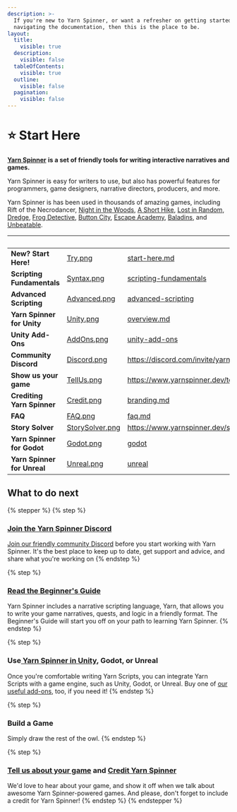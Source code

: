 ```yaml
---
description: >-
  If you're new to Yarn Spinner, or want a refresher on getting started or
  navigating the documentation, then this is the place to be.
layout:
  title:
    visible: true
  description:
    visible: false
  tableOfContents:
    visible: true
  outline:
    visible: false
  pagination:
    visible: false
---
```


# ⭐ Start Here

[**Yarn Spinner**](https://yarnspinner.dev) **is a set of friendly tools for writing interactive narratives and games.**&#x20;

Yarn Spinner is easy for writers to use, but also has powerful features for programmers, game designers, narrative directors, producers, and more.



Yarn Spinner is has been used in thousands of amazing games, including Rift of the Necrodancer, [Night in the Woods](http://nightinthewoods.com), [A Short Hike](https://ashorthike.com), [Lost in Random](https://www.ea.com/en-au/games/lost-in-random), [Dredge](https://www.dredge.game), [Frog Detective](https://frogdetective.net), [Button City](https://www.buttoncitygame.com), [Escape Academy](https://escapeacademygame.com/en), [Baladins](https://www.baladinsgame.com), and [Unbeatable](https://www.unbeatablegame.com).

<table data-view="cards" data-full-width="false"><thead><tr><th></th><th data-hidden data-card-cover data-type="files"></th><th data-hidden data-card-target data-type="content-ref"></th><th data-hidden><select></select></th><th data-hidden></th></tr></thead><tbody><tr><td><strong>New? Start Here!</strong></td><td><a href=".gitbook/assets/Try.png">Try.png</a></td><td><a href="write-yarn-scripts/start-here.md">start-here.md</a></td><td></td><td></td></tr><tr><td><strong>Scripting Fundamentals</strong></td><td><a href=".gitbook/assets/Syntax.png">Syntax.png</a></td><td><a href="write-yarn-scripts/scripting-fundamentals/">scripting-fundamentals</a></td><td></td><td></td></tr><tr><td><strong>Advanced Scripting</strong></td><td><a href=".gitbook/assets/Advanced.png">Advanced.png</a></td><td><a href="write-yarn-scripts/advanced-scripting/">advanced-scripting</a></td><td></td><td></td></tr><tr><td><strong>Yarn Spinner for Unity</strong></td><td><a href=".gitbook/assets/Unity.png">Unity.png</a></td><td><a href="yarn-spinner-for-unity/overview.md">overview.md</a></td><td></td><td></td></tr><tr><td><strong>Unity Add-Ons</strong></td><td><a href=".gitbook/assets/AddOns.png">AddOns.png</a></td><td><a href="yarn-spinner-for-unity/unity-add-ons/">unity-add-ons</a></td><td></td><td></td></tr><tr><td><strong>Community Discord</strong></td><td><a href=".gitbook/assets/Discord.png">Discord.png</a></td><td><a href="https://discord.com/invite/yarnspinner">https://discord.com/invite/yarnspinner</a></td><td></td><td>Join the community.</td></tr><tr><td><strong>Show us your game</strong></td><td><a href=".gitbook/assets/TellUs.png">TellUs.png</a></td><td><a href="https://www.yarnspinner.dev/tell-us">https://www.yarnspinner.dev/tell-us</a></td><td></td><td></td></tr><tr><td><strong>Crediting Yarn Spinner</strong></td><td><a href=".gitbook/assets/Credit.png">Credit.png</a></td><td><a href="branding.md">branding.md</a></td><td></td><td></td></tr><tr><td><strong>FAQ</strong></td><td><a href=".gitbook/assets/FAQ.png">FAQ.png</a></td><td><a href="faq.md">faq.md</a></td><td></td><td></td></tr><tr><td><strong>Story Solver</strong></td><td><a href=".gitbook/assets/StorySolver.png">StorySolver.png</a></td><td><a href="https://www.yarnspinner.dev/storysolver">https://www.yarnspinner.dev/storysolver</a></td><td></td><td></td></tr><tr><td><strong>Yarn Spinner for Godot</strong></td><td><a href=".gitbook/assets/Godot.png">Godot.png</a></td><td><a href="yarn-spinner-for-other-engines/godot/">godot</a></td><td></td><td></td></tr><tr><td><strong>Yarn Spinner for Unreal</strong></td><td><a href=".gitbook/assets/Unreal.png">Unreal.png</a></td><td><a href="yarn-spinner-for-other-engines/unreal/">unreal</a></td><td></td><td></td></tr></tbody></table>

## What to do next

{% stepper %}
{% step %}
### [Join the Yarn Spinner Discord](http://discord.com/invite/yarnspinner)

[Join our friendly community Discord](http://discord.com/invite/yarnspinner) before you start working with Yarn Spinner. It's the best place to keep up to date, get support and advice, and share what you're working on
{% endstep %}

{% step %}
### [Read the Beginner's Guide](beginners-guide.md)

Yarn Spinner includes a narrative scripting language, Yarn, that allows you to write your game narratives, quests, and logic in a friendly format. The Beginner's Guide will start you off on your path to learning Yarn Spinner.
{% endstep %}

{% step %}
### Use[ Yarn Spinner in Unity](broken-reference), Godot, or Unreal

Once you're comfortable writing Yarn Scripts, you can integrate Yarn Scripts with a game engine, such as Unity, Godot, or Unreal. Buy one of [our useful add-ons](yarn-spinner-for-unity/unity-add-ons/), too, if you need it!
{% endstep %}

{% step %}
### Build a Game

Simply draw the rest of the owl.
{% endstep %}

{% step %}
### [**Tell us about your game**](https://yarnspinner.dev/tell-us) **and** [**Credit Yarn Spinner**](branding.md)

We'd love to hear about your game, and show it off when we talk about awesome Yarn Spinner-powered games. And please, don't forget to include a credit for Yarn Spinner!
{% endstep %}
{% endstepper %}
